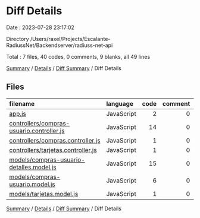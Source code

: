 # Diff Details

Date : 2023-07-28 23:17:02

Directory /Users/raxel/Projects/Escalante-RadiussNet/Backendserver/radiuss-net-api

Total : 7 files,  40 codes, 0 comments, 9 blanks, all 49 lines

[Summary](results.md) / [Details](details.md) / [Diff Summary](diff.md) / Diff Details

## Files
| filename | language | code | comment | blank | total |
| :--- | :--- | ---: | ---: | ---: | ---: |
| [app.js](/app.js) | JavaScript | 2 | 0 | 0 | 2 |
| [controllers/compras-usuario.controller.js](/controllers/compras-usuario.controller.js) | JavaScript | 14 | 0 | 5 | 19 |
| [controllers/compras.controller.js](/controllers/compras.controller.js) | JavaScript | 1 | 0 | 0 | 1 |
| [controllers/tarjetas.controller.js](/controllers/tarjetas.controller.js) | JavaScript | 1 | 0 | 0 | 1 |
| [models/compras-usuario-detalles.model.js](/models/compras-usuario-detalles.model.js) | JavaScript | 15 | 0 | 2 | 17 |
| [models/compras-usuario.model.js](/models/compras-usuario.model.js) | JavaScript | 6 | 0 | 2 | 8 |
| [models/tarjetas.model.js](/models/tarjetas.model.js) | JavaScript | 1 | 0 | 0 | 1 |

[Summary](results.md) / [Details](details.md) / [Diff Summary](diff.md) / Diff Details